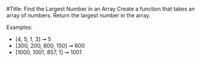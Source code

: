 #Title: Find the Largest Number in an Array
Create a function that takes an array of numbers. Return the largest number in the array.

Examples:
* [4, 5, 1, 3] ➞ 5
* [300, 200, 600, 150] ➞ 600
* [1000, 1001, 857, 1] ➞ 1001